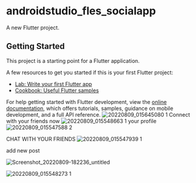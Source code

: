 # androidstudio_fles_socialapp

A new Flutter project.

## Getting Started

This project is a starting point for a Flutter application.

A few resources to get you started if this is your first Flutter project:

- [Lab: Write your first Flutter app](https://docs.flutter.dev/get-started/codelab)
- [Cookbook: Useful Flutter samples](https://docs.flutter.dev/cookbook)

For help getting started with Flutter development, view the
[online documentation](https://docs.flutter.dev/), which offers tutorials,
samples, guidance on mobile development, and a full API reference.
![20220809_015645080 1](https://user-images.githubusercontent.com/110336659/183686850-78de2f5f-abaf-4d98-8fa4-0c86fd823662.png)
Connect with your friends now
![20220809_015548663 1](https://user-images.githubusercontent.com/110336659/183686922-e49e10b0-fcd4-4a29-80b6-7aadf186cfe8.png)
your profile
![20220809_015547588 2](https://user-images.githubusercontent.com/110336659/183688960-f1ba6b00-c8e1-4d38-82e9-d8fbeeb75340.png)

CHAT WITH YOUR FRIENDS
![20220809_015547939 1](https://user-images.githubusercontent.com/110336659/183687075-21094f0e-c8c9-4b5b-a31b-f5ce0ab803a9.png)

add new post

![Screenshot_20220809-182236_untitled](https://user-images.githubusercontent.com/110336659/183705593-ac32d13b-3bd6-47e5-9ca9-f9e3a656d32f.png)


![20220809_015548273 1](https://user-images.githubusercontent.com/110336659/183687399-e4ebd8d9-7ec2-46c2-8d5e-7420225ebbf9.png)
